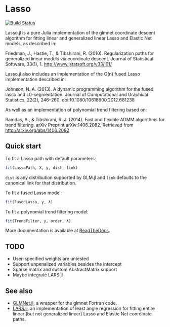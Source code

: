 # Lasso

[![Build Status](https://travis-ci.org/simonster/Lasso.jl.png)](https://travis-ci.org/simonster/Lasso.jl)

Lasso.jl is a pure Julia implementation of the glmnet coordinate
descent algorithm for fitting linear and generalized linear Lasso and
Elastic Net models, as described in:

Friedman, J., Hastie, T., & Tibshirani, R. (2010). Regularization paths
for generalized linear models via coordinate descent. Journal of
Statistical Software, 33(1), 1. http://www.jstatsoft.org/v33/i01/

Lasso.jl also includes an implementation of the O(n) fused Lasso
implementation described in:

Johnson, N. A. (2013). A dynamic programming algorithm for the fused
lasso and L0-segmentation. Journal of Computational and Graphical
Statistics, 22(2), 246–260. doi:10.1080/10618600.2012.681238

As well as an implementation of polynomial trend filtering based on:

Ramdas, A., & Tibshirani, R. J. (2014). Fast and flexible ADMM
algorithms for trend filtering. arXiv Preprint arXiv:1406.2082.
Retrieved from http://arxiv.org/abs/1406.2082

## Quick start

To fit a Lasso path with default parameters:

```julia
fit(LassoPath, X, y, dist, link)
```

`dist` is any distribution supported by GLM.jl and `link` defaults to
the canonical link for that distribution.

To fit a fused Lasso model:

```julia
fit(FusedLasso, y, λ)
```

To fit a polynomial trend filtering model:

```julia
fit(TrendFilter, y, order, λ)
```

More documentation is available at [ReadTheDocs](http://lassojl.readthedocs.org/en/latest/).

## TODO

 - User-specified weights are untested
 - Support unpenalized variables besides the intercept
 - Sparse matrix and custom AbstractMatrix support
 - Maybe integrate LARS.jl

## See also

 - [GLMNet.jl](https://github.com/simonster/GLMNet.jl), a wrapper for the
   glmnet Fortran code.
 - [LARS.jl](https://github.com/simonster/LARS.jl), an implementation
   of least angle regression for fitting entire linear (but not
   generalized linear) Lasso and Elastic Net coordinate paths.
